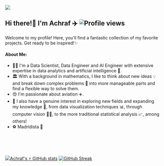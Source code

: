 ![](Banner_v2.gif)

## Hi there!👋 I'm Achraf ✈️ ![Profile views](https://komarev.com/ghpvc/?username=achrafkr&style=flat)

Welcome to my profile! Here, you'll find a fantastic collection of my favorite projects. Get ready to be inspired!✨

#### About Me:
- :man_office_worker: I'm a Data Scientist, Data Engineer and AI Engineer with extensive expertise in data analytics and artificial intelligence 🤖. <br>
- :classical_building: With a background in mathematics, I like to think about new ideas :bulb: and break down complex problems 📝 into more manageable parts and find a flexible way to solve them. 
- :heart_eyes: I'm passionate about aviation ✈️.
- :thought_balloon: I also have a genuine interest in exploring new fields and expanding my knowledge :brain:, from data visualization techniques :bar_chart:, through computer vision 👨‍🔬, to the more traditional statistical analysis 📈, among others!
- :soccer: Madridista 🤍


<br>
<br>
<br>

[![Achraf's :zap: GitHub stats](https://github-readme-stats.vercel.app/api?username=achrafkr&show_icons=true&icon_color=e3b115&rank_icon=github&bg_color=45,159dc4,3678c8,7755ca&title_color=e3b115&text_color=ffffff&card_width=380)](https://github.com/achrafkr/github-readme-stats)
[![GitHub Streak](https://github-readme-streak-stats.herokuapp.com/?user=achrafkr&theme=ambient-gradient&card_width=380&card_height=195)](https://git.io/streak-stats)

<!--"bg_colors": a163f0,e3b115,f7a51d,e4ee95,34c1ee,d979c0,8b34f9
    "streak themes":algolia,sunset-gradient,ocean-gradient,ambient-gradient-->
<!--
[![Top Langs](https://github-readme-stats.vercel.app/api/top-langs/?username=achrafkr&layout=donut)](https://github.com/achrafkr/github-readme-stats)
-->

<!-- 
**achrafkr/achrafkr** is a ✨ _special_ ✨ repository because its `README.md` (this file) appears on your GitHub profile.

Here are some ideas to get you started:

- 🔭 I’m currently working on ...
- 🌱 I’m currently learning ...
- 👯 I’m looking to collaborate on ...
- 🤔 I’m looking for help with ...
- 💬 Ask me about ...
- 📫 How to reach me: ...
- 😄 Pronouns: ...
- ⚡ Fun fact: ...
-->


